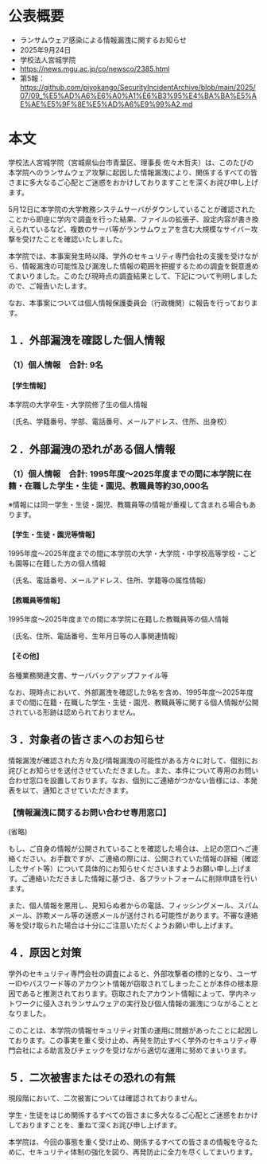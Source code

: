 # 公表概要
- ランサムウェア感染による情報漏洩に関するお知らせ
- 2025年9月24日
- 学校法人宮城学院
- https://news.mgu.ac.jp/co/newsco/2385.html
- 第5報：https://github.com/piyokango/SecurityIncidentArchive/blob/main/2025/07/09_%E5%AD%A6%E6%A0%A1%E6%B3%95%E4%BA%BA%E5%AE%AE%E5%9F%8E%E5%AD%A6%E9%99%A2.md

# 本文
学校法人宮城学院（宮城県仙台市青葉区、理事長 佐々木哲夫）は、このたびの本学院へのランサムウェア攻撃に起因した情報漏洩により、関係するすべての皆さまに多大なるご心配とご迷惑をおかけしておりますことを深くお詫び申し上げます。

5月12日に本学院の大学教務システムサーバがダウンしていることが確認されたことから即座に学内で調査を行った結果、ファイルの拡張子、設定内容が書き換えられているなど、複数のサーバ等がランサムウェアを含む大規模なサイバー攻撃を受けたことを確認いたしました。

本学院では、本事案発生時以降、学外のセキュリティ専門会社の支援を受けながら、情報漏洩の可能性及び漏洩した情報の範囲を把握するための調査を鋭意進めてまいりました。このたび現時点の調査結果として、下記について判明しましたので、ご報告いたします。

なお、本事案については個人情報保護委員会（行政機関）に報告を行っております。

## １．外部漏洩を確認した個人情報
### （1）個人情報　合計: 9名
#### 【学生情報】
本学院の大学卒生・大学院修了生の個人情報

（氏名、学籍番号、学部、電話番号、メールアドレス、住所、出身校）

## ２．外部漏洩の恐れがある個人情報
### （1）個人情報　合計: 1995年度～2025年度までの間に本学院に在籍・在職した学生・生徒・園児、教職員等約30,000名
※情報には同一学生・生徒・園児、教職員等の情報が重複して含まれる場合もあります。
#### 【学生・生徒・園児等情報】
1995年度～2025年度までの間に本学院の大学・大学院・中学校高等学校・こども園等に在籍した方の個人情報

（氏名、電話番号、メールアドレス、住所、学籍等の属性情報）
#### 【教職員等情報】
1995年度～2025年度までの間に本学院に在籍した教職員等の個人情報

（氏名、住所、電話番号、生年月日等の人事関連情報）

#### 【その他】
各種業務関連文書、サーババックアップファイル等

なお、現時点において、外部漏洩を確認した9名を含め、1995年度～2025年度までの間に在籍・在職した学生・生徒・園児、教職員等に関する個人情報が公開されている形跡は認められておりません。

## ３．対象者の皆さまへのお知らせ
情報漏洩が確認された方々及び情報漏洩の可能性がある方々に対して、個別にお詫びとお知らせを送付させていただきました。また、本件について専用のお問い合わせ窓口を設置しております。なお、個別にご連絡がつかない皆様には、本発表を以て、通知とさせていただきます。

### 【情報漏洩に関するお問い合わせ専用窓口】
(省略)

もし、ご自身の情報が公開されていることを確認した場合は、上記の窓口へご連絡ください。お手数ですが、ご連絡の際には、公開されていた情報の詳細（確認したサイト等）について具体的にお知らせくださいますようお願い申し上げます。ご連絡いただきました情報に基づき、各プラットフォームに削除申請を行います。

また、個人情報を悪用し、見知らぬ者からの電話、フィッシングメール、スパムメール、詐欺メール等の迷惑メールが送付される可能性があります。不審な連絡等を受け取られた場合は十分にご注意いただくようお願い申し上げます。

## ４．原因と対策
学外のセキュリティ専門会社の調査によると、外部攻撃者の標的となり、ユーザーIDやパスワード等のアカウント情報が窃取されてしまったことが本件の根本原因であると推測されております。窃取されたアカウント情報によって、学内ネットワークに侵入されランサムウェアの実行及び個人情報の漏洩につながることとなりました。

このことは、本学院の情報セキュリティ対策の運用に問題があったことに起因しております。この事実を重く受け止め、再発を防止すべく学外のセキュリティ専門会社による助言及びチェックを受けながら適切な運用に努めてまいります。

## ５．二次被害またはその恐れの有無
現段階において、二次被害については確認されておりません。

学生・生徒をはじめ関係するすべての皆さまに多大なるご心配とご迷惑をおかけしておりますことを、重ねて深くお詫び申し上げます。

本学院は、今回の事態を重く受け止め、関係するすべての皆さまの情報を守るために、セキュリティ体制の強化を図り、再発防止に全力を尽くしてまいります。

